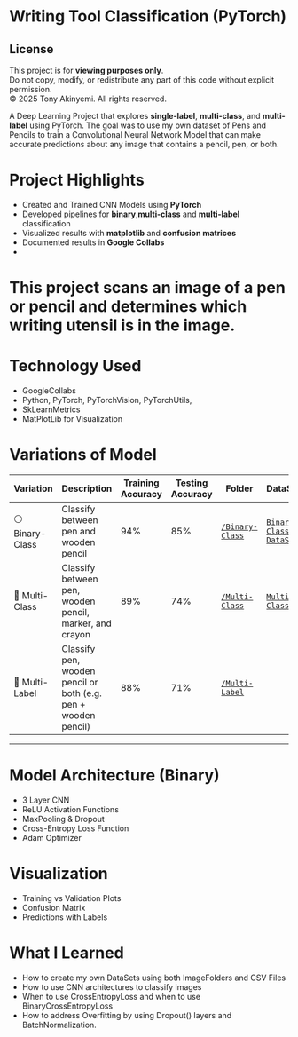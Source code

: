 # Writing Tool Classification (PyTorch)

## License
This project is for **viewing purposes only**.  
Do not copy, modify, or redistribute any part of this code without explicit permission.  
© 2025 Tony Akinyemi. All rights reserved.

A Deep Learning Project that explores **single-label**, **multi-class**, and **multi-label** using PyTorch. The goal was to use my own dataset of Pens and Pencils to train a Convolutional Neural Network Model that can make accurate predictions about any image that contains a pencil, pen, or both. 

# Project Highlights
- Created and Trained CNN Models using **PyTorch**
- Developed pipelines for **binary**,**multi-class** and **multi-label** classification
- Visualized results with **matplotlib** and **confusion matrices**
- Documented results in **Google Collabs**
- 
# This project scans an image of a pen or pencil and determines which writing utensil is in the image. 

# Technology Used
- GoogleCollabs
- Python, PyTorch, PyTorchVision, PyTorchUtils,
- SkLearnMetrics
- MatPlotLib for Visualization

# Variations of Model

| Variation     | Description                             | Training Accuracy | Testing Accuracy | Folder | DataSet |
|---------------|-----------------------------------------|----------|--------|--------|--------|
| ⚪️ Binary-Class  | Classify between pen and wooden pencil                 | 94% | 85%    | [`/Binary-Class`](./Binary-Class) |[`Binary-Class-DataSet`](https://drive.google.com/drive/folders/1Ge-QIjMrwEb83_CdX60tHpdv6QvaOkPr?usp=sharing) |
| 🔵 Multi-Class          | Classify between pen, wooden pencil, marker, and crayon  | 89% | 74%     | [`/Multi-Class`](./Multi-Class)  |[`Multi-Class`]([./Multi-Class](https://drive.google.com/drive/folders/10k2idHeypnL9P-mZtAk7Cu4ZkneBGnaa?usp=drive_link))  |
| 🔴 Multi-Label          | Classify pen, wooden pencil or both (e.g. pen + wooden pencil) | 88% | 71%    | [`/Multi-Label`](./Multi-Label)  || [`Multi-Label`](./Multi-Label)  |


---

# Model Architecture (Binary)
- 3 Layer CNN
- ReLU Activation Functions
- MaxPooling & Dropout
- Cross-Entropy Loss Function
- Adam Optimizer

# Visualization
- Training vs Validation Plots
- Confusion Matrix
- Predictions with Labels


# What I Learned
- How to create my own DataSets using both ImageFolders and CSV Files
- How to use CNN architectures to classify images
- When to use CrossEntropyLoss and when to use BinaryCrossEntropyLoss
- How to address Overfitting by using Dropout() layers and BatchNormalization.
